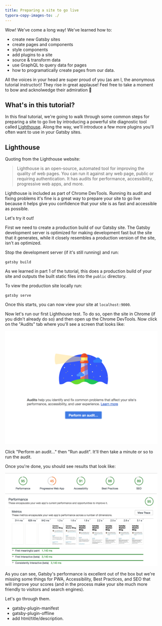 ```yaml
---
title: Preparing a site to go live
typora-copy-images-to: ./
---
```


Wow! We've come a long way! We've learned how to:

* create new Gatsby sites
* create pages and components
* style components
* add plugins to a site
* source & transform data
* use GraphQL to query data for pages
* how to programatically create pages from our data.

All the voices in your head are super proud of you (as am I, the anonymous tutorial instructor)! They rise in great applause! Feel free to take a moment to bow and acknolwedge their admiration 🙇

## What's in this tutorial?

In this final tutorial, we're going to walk through some common steps for preparing a site to go live by introducing a powerful site diagnostic tool called [Lighthouse](https://developers.google.com/web/tools/lighthouse/). Along the way, we'll introduce a few more plugins you'll often want to use in your Gatsby sites.

## Lighthouse

Quoting from the Lighthouse website:

>Lighthouse is an open-source, automated tool for improving the quality of web pages. You can run it against any web page, public or requiring authentication. It has audits for performance, accessibility, progressive web apps, and more.

Lighthouse is included as part of Chrome DevTools. Running its audit and fixing problems it's fine is a great way to prepare your site to go live because it helps give you confidence that your site is as fast and accessible as possible.

Let's try it out!

First we need to create a production build of our Gatsby site. The Gatsby development server is optimized for making development fast but the site that it generates, while it closely resembles a production version of the site, isn't as optimized.

Stop the development server (if it's still running) and run:

`gatsby build`

As we learned in part 1 of the tutorial, this does a production build
of your site and outputs the built static files into the `public` directory.

To view the production site locally run:

`gatsby serve`

Once this starts, you can now view your site at `localhost:9000`.

Now let's run our first Lighthouse test. To do so, open the site in Chrome (if you didn't already do so) and then open up the Chrome DevTools. Now click on the "Audits" tab where you'll see a screen that looks like:

![Lighthouse audit start](./lighthouse-audit.png)

Click "Perform an audit..." then "Run audit". It'll then take a minute or so to run the audit.

Once you're done, you should see results that look like:

![Lighthouse audit results](./lighthouse-audit-results.png)

As you can see, Gatsby's performance is excellent out of the box but we're missing some things for PWA, Accessibility, Best Practices, and SEO that will improve your scores (and in the process make your site much more friendly to visitors and search engines).

Let's go through them.

* gatsby-plugin-manifest
* gatsby-plugin-offline
* add html/title/description.
